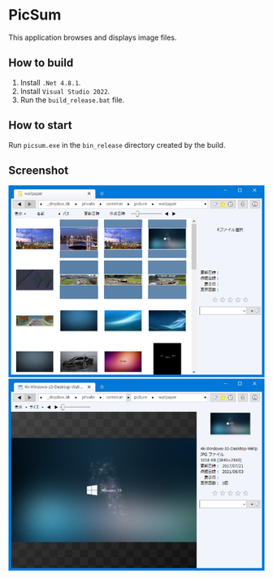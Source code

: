 # PicSum
This application browses and displays image files.

## How to build
1. Install `.Net 4.8.1`.
1. Install `Visual Studio 2022`.
1. Run the `build_release.bat` file.

## How to start
Run `picsum.exe` in the `bin_release` directory created by the build.

## Screenshot
![Browsing View](./screenshot/screenshot-001.png)
![Image display](./screenshot/screenshot-002.png)

